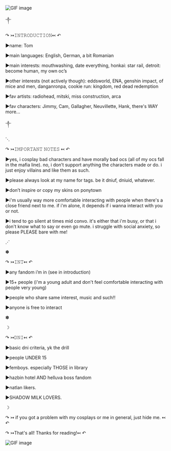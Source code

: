  ![GIF image](https://github.com/user-attachments/assets/fc939b41-136e-46ec-a4c4-4f4322032688)

༒

↷ ↣𝙸𝙽𝚃𝚁𝙾𝙳𝚄𝙲𝚃𝙸𝙾𝙽↢ ↶

▶︎name: Tom 

▶︎main languages: English, German, a bit Romanian

▶︎main interests: mouthwashing, date everything, honkai: star rail, detroit: become human, my own oc’s

▶︎other interests (not actively though): eddsworld, ENA, genshin impact, of mice and men, danganronpa, cookie run: kingdom, red dead redemption 

▶︎fav artists: radiohead, mitski, miss construction, arca

▶︎fav characters: Jimmy, Cam, Gallagher, Neuvillette, Hank, there's WAY more...

༒


⋱

↷ ↣𝙸𝙼𝙿𝙾𝚁𝚃𝙰𝙽𝚃 𝙽𝙾𝚃𝙴𝚂 ↢ ↶

▶︎yes, i cosplay bad characters and have morally bad ocs (all of my ocs fall in the mafia line). no, i don’t support anything the characters made or do. i just enjoy villains and like them as such.

▶︎please always look at my name for tags. be it dniuf, dniuid, whatever. 

▶︎don’t inspire or copy my skins on ponytown

▶︎i'm usually way more comfortable interacting with people when there's a close friend next to me. if i'm alone, it depends if i wanna interact with you or not. 

▶︎i tend to go silent at times mid convo. it's either that i'm busy, or that i don't know what to say or even go mute. i struggle with social anxiety, so please PLEASE bare with me!

⋰

✽

↷ ↣𝙸𝙽𝚃↢ ↶

▶︎any fandom i’m in (see in introduction)

▶︎15+ people (i'm a young adult and don't feel comfortable interacting with people very young)

▶︎people who share same interest, music and such!!

▶︎anyone is free to interact

✽

☽

↷ ↣𝙳𝙽𝙸↢ ↶

▶︎basic dni criteria, yk the drill

▶︎people UNDER 15

▶︎femboys. especially THOSE in library

▶︎hazbin hotel AND helluva boss fandom

▶︎natlan likers.

▶︎SHADOW MILK LOVERS.

☽


↷ ↣ if you got a problem with my cosplays or me in general, just hide me. ↢ ↶


↷ ↣That's all! Thanks for reading!↢ ↶

![GIF image](https://github.com/user-attachments/assets/ee2edc1b-a15a-47ac-aff7-7c0de43c7fb3)

